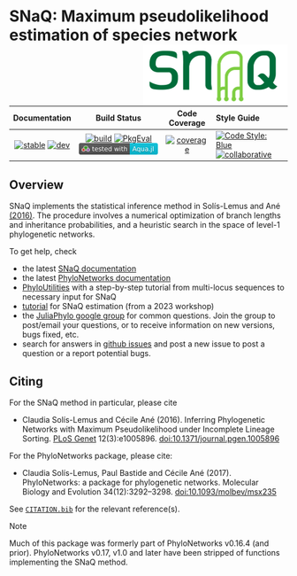 # SNaQ: Maximum pseudolikelihood estimation of species network <img src="docs/src/snaq.png" align=right title="SNaQ logo" width=262.5 height=111>

|**Documentation**| **Build Status** | **Code Coverage**   | **Style Guide** |
|:---------------:|:----------------:|:-------------------:|:----------------|
|[![stable][docs-stable-img]][docs-stable-url] [![dev][docs-dev-img]][docs-dev-url] | [![build][build-img]][build-url] [![PkgEval][pgkeval-img]][pgkeval-url] [![aqua][aqua-img]][aqua-url] | [![coverage][codecov-img]][codecov-url] | [![Code Style: Blue][style-img]][style-url] [![collaborative][colprac-img]][colprac-url]

[docs-stable-img]: https://img.shields.io/badge/docs-stable-blue.svg
[docs-stable-url]: https://JuliaPhylo.github.io/SNaQ.jl/stable/
[docs-dev-img]: https://img.shields.io/badge/docs-dev-blue.svg
[docs-dev-url]: https://JuliaPhylo.github.io/SNaQ.jl/dev/

[build-img]: https://github.com/JuliaPhylo/SNaQ.jl/actions/workflows/CI.yml/badge.svg?branch=main
[build-url]: https://github.com/JuliaPhylo/SNaQ.jl/actions/workflows/CI.yml?query=branch%3Amain
[pgkeval-img]: https://JuliaCI.github.io/NanosoldierReports/pkgeval_badges/S/SNaQ.svg
[pgkeval-url]: https://JuliaCI.github.io/NanosoldierReports/pkgeval_badges/S/SNaQ.html
[aqua-img]: https://raw.githubusercontent.com/JuliaTesting/Aqua.jl/master/badge.svg
[aqua-url]: https://github.com/JuliaTesting/Aqua.jl

[codecov-img]: https://codecov.io/gh/JuliaPhylo/SNaQ.jl/branch/master/graph/badge.svg
[codecov-url]: https://codecov.io/gh/JuliaPhylo/SNaQ.jl

[style-img]: https://img.shields.io/badge/code%20style-blue-4495d1.svg
[style-url]: https://github.com/invenia/BlueStyle
<!-- ColPrac: Contributor's Guide on Collaborative Practices for Community Packages -->
[colprac-img]: https://img.shields.io/badge/ColPrac-Contributor's%20Guide-blueviolet
[colprac-url]: https://github.com/SciML/ColPrac

## Overview

SNaQ implements the statistical inference method in Sol&iacute;s-Lemus and An&eacute;
[(2016)](http://journals.plos.org/plosgenetics/article?id=10.1371/journal.pgen.1005896).
The procedure involves a numerical optimization of branch lengths and
inheritance probabilities, and a heuristic search in the space of
level-1 phylogenetic networks.

To get help, check

- the latest [SNaQ documentation](https://juliaphylo.github.io/SNaQ.jl/dev)
- the latest [PhyloNetworks documentation](https://juliaphylo.github.io/PhyloNetworks.jl/dev)
- [PhyloUtilities](https://juliaphylo.github.io/PhyloUtilities/) with a step-by-step tutorial from multi-locus sequences to necessary input for SNaQ
- [tutorial](https://solislemuslab.github.io/snaq-tutorial/) for SNaQ estimation
  (from a 2023 workshop)
- the [JuliaPhylo google group](https://groups.google.com/forum/#!forum/juliaphylo-users)
  for common questions. Join the group to post/email your questions,
  or to receive information on new versions, bugs fixed, etc.
- search for answers in
  [github issues](https://github.com/JuliaPhylo/SNaQ.jl/issues) and
  post a new issue to post a question or a report potential bugs.

## Citing

For the SNaQ method in particular, please cite
- Claudia Sol&iacute;s-Lemus and C&eacute;cile An&eacute; (2016).
  Inferring Phylogenetic Networks with Maximum Pseudolikelihood under Incomplete Lineage Sorting.
  [PLoS Genet](http://journals.plos.org/plosgenetics/article?id=10.1371/journal.pgen.1005896)
  12(3):e1005896.
  [doi:10.1371/journal.pgen.1005896](https://doi.org/10.1371/journal.pgen.1005896)

For the PhyloNetworks package, please cite:
- Claudia Solís-Lemus, Paul Bastide and Cécile Ané (2017). 
  PhyloNetworks: a package for phylogenetic networks. Molecular Biology and Evolution 34(12):3292–3298. [doi:10.1093/molbev/msx235](https://academic.oup.com/mbe/article/34/12/3292/4103410)

See [`CITATION.bib`](CITATION.bib) for the relevant reference(s).

> [!NOTE]
> Much of this package was formerly part of PhyloNetworks v0.16.4 (and prior).
> PhyloNetworks v0.17, v1.0 and later have been stripped of functions
> implementing the SNaQ method.
